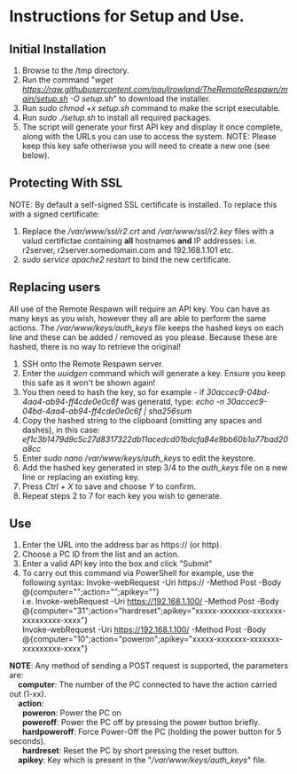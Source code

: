 # Instructions for Setup and Use.

## Initial Installation
1) Browse to the /tmp directory.
2) Run the command "*wget https://raw.githubusercontent.com/pauljrowland/TheRemoteRespawn/main/setup.sh -O setup.sh*" to download the installer.    
3) Run *sudo chmod +x setup.sh* command to make the script executable.
4) Run *sudo ./setup.sh* to install all required packages.
5) The script will generate your first API key and display it once complete, along with the URLs you can use to access the system.
   NOTE: Please keep this key safe otheriwse you will need to create a new one (see below).

## Protecting With SSL
NOTE: By default a self-signed SSL certificate is installed. To replace this with a signed certificate:
1) Replace the */var/www/ssl/r2.crt* and */var/www/ssl/r2.key* files with a valud certifictae containing **all** hostnames **and** IP addresses:
    i.e. r2server, r2server.somedomain.com and 192.168.1.101 etc.
2) *sudo service apache2 restart* to bind the new certificate.

## Replacing users
All use of the Remote Respawn will require an API key. You can have as many keys as you wish, however they all are able to perform the
same actions. The */var/www/keys/auth_keys* file keeps the hashed keys on each line and these can be added / removed as you please.
Because these are hashed, there is no way to retrieve the original!
1) SSH onto the Remote Respawn server.
2) Enter the *uuidgen* command which will generate a key. Ensure you keep this safe as it won't be shown again!
3) You then need to hash the key, so for example - if *30accec9-04bd-4aa4-ab94-ff4cde0e0c6f* was generatd, type:
   *echo -n 30accec9-04bd-4aa4-ab94-ff4cde0e0c6f | sha256sum*
4) Copy the hashed string to the clipboard (omitting any spaces and dashes), in this case:
   *ef1c3b1479d9c5c27d8317322db11acedcd01bdcfa84e9bb60b1a77bad20a8cc*
5) Enter *sudo nano /var/www/keys/auth_keys* to edit the keystore.
6) Add the hashed key generated in step 3/4 to the *auth_keys* file on a new line or replacing an existing key.
7) Press *Ctrl + X* to save and choose *Y* to confirm.
8) Repeat steps 2 to 7 for each key you wish to generate. 

## Use
1) Enter the URL into the address bar as https://<IP Address> (or http).
2) Choose a PC ID from the list and an action.
3) Enter a valid API key into the box and click "Submit"
4) To carry out this command via PowerShell for example, use the following syntax:
    Invoke-webRequest -Uri https://<IP OR Name> -Method Post -Body @{computer="<PCNumber>";action="<Action>";apikey="<API Key>"}  
    i.e.
    Invoke-webRequest -Uri https://192.168.1.100/ -Method Post -Body @{computer="31";action="hardreset";apikey="xxxxx-xxxxxxx-xxxxxxx-xxxxxxxxx-xxxx"}  
    Invoke-webRequest -Uri https://192.168.1.100/ -Method Post -Body @{computer="10";action="poweron";apikey="xxxxx-xxxxxxx-xxxxxxx-xxxxxxxxx-xxxx"}  

**NOTE**: Any method of sending a POST request is supported, the parameters are:  
&nbsp;&nbsp;&nbsp;&nbsp;**computer**: The number of the PC connected to have the action carried out (1-xx).  
&nbsp;&nbsp;&nbsp;&nbsp;**action**:  
&nbsp;&nbsp;&nbsp;&nbsp;&nbsp;&nbsp;**poweron**: Power the PC on  
&nbsp;&nbsp;&nbsp;&nbsp;&nbsp;&nbsp;**poweroff**: Power the PC off by pressing the power button briefly.  
&nbsp;&nbsp;&nbsp;&nbsp;&nbsp;&nbsp;**hardpoweroff**: Force Power-Off the PC (holding the power button for 5 seconds).  
&nbsp;&nbsp;&nbsp;&nbsp;&nbsp;&nbsp;**hardreset**: Reset the PC by short pressing the reset button.  
&nbsp;&nbsp;&nbsp;&nbsp;**apikey**: Key which is present in the "*/var/www/keys/auth_keys*" file.  